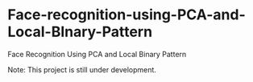 # Face-recognition-using-PCA-and-Local-BInary-Pattern
Face Recognition Using PCA and Local Binary Pattern

Note: This project is still under development.
